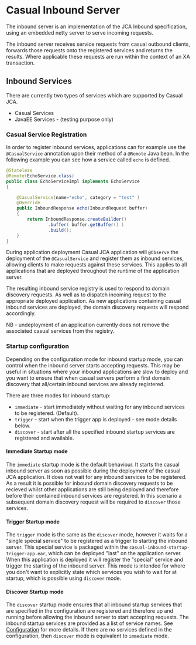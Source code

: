 # Casual Inbound Server

The inbound server is an implementation of the JCA Inbound specification, using an embedded netty server 
to serve incoming requests.

The inbound server receives service requests from casual outbound clients, forwards those requests 
onto the registered services and returns the results. Where applicable these requests are run within the 
context of an XA transaction.

## Inbound Services

There are currently two types of services which are supported by Casual JCA.
* Casual Services
* JavaEE Services - (testing purpose only)

### Casual Service Registration

In order to register inbound services, applications can for example use the `@CasualService` annotation upon their
method of a `@Remote` Java bean.
In the following example you can see how a service called `echo` is defined.

```java
@Stateless
@Remote(EchoService.class)
public class EchoServiceImpl implements EchoService
{

    @CasualService(name="echo", category = "test" )
    @Override
    public InboundResponse echo(InboundRequest buffer)
    {
        return InboundResponse.createBuilder()
                .buffer( buffer.getBuffer() )
                .build();
    }
}
``` 
During application deployment Casual JCA application will `@Observe` the deployment of the `@CasualService` and 
register them as inbound services, allowing clients to make requests against these services.
This applies to all applications that are deployed throughout the runtime of the application server.

The resulting inbound service registry is used to respond to domain discovery requests. As well as to dispatch incoming
request to the appropriate deployed application. As new applications containing casual inbound services are deployed, 
the domain discovery requests will respond accordingly.

NB - undeployment of an application currently does not remove the associated casual services from the registry.

### Startup configuration

Depending on the configuration mode for inbound startup mode, you can control when the inbound server starts accepting requests.
This may be useful in situations where your inbound applications are slow to deploy and you want to ensure that 
when casual servers perform a first domain discovery that all/certain inbound services are already registered.

There are three modes for inbound startup:
* `immediate` - start immediately without waiting for any inbound services to be registered. (Default).
* `trigger` - start when the trigger app is deployed - see mode details below.
* `discover` - start after all the specified inbound startup services are registered and available. 

#### Immediate Startup mode

The `immediate` startup mode is the default behaviour. 
It starts the casual inbound server as soon as possible during the deployment of the casual JCA application. 
It does not wait for any inbound services to be registered.
As a result it is possible for inbound domain discovery requests to be recieved whilst other applications are
still being deployed and therefore before their contained inbound services are registered.
In this scenario a subsequent domain discovery request will be required to `discover` those services.

#### Trigger Startup mode

The `trigger` mode is the same as the `discover` mode, however it waits for a "single special service" 
to be registered as a trigger to starting the inbound server.
This special service is packaged within the `casual-inbound-startup-trigger-app.ear`, which can be deployed "last"
on the application server. When this application is deployed it will register the "special" service and trigger
the starting of the inbound server.
This mode is intended for where you don't want to explicitly state which services you wish to wait for at startup, 
which is possible using `discover` mode.

#### Discover Startup mode

The `discover` startup mode ensures that all inbound startup services that are specified in the configuration are 
registered and therefore up and running before allowing the inbound server to start accepting requests.
The inbound startup services are provided as a list of service names. See [Configuration](README.md#configuration) for more details. 
If there are no services defined in the configuration, then `discover` mode is equivalent to `immediate` mode.
